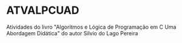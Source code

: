 # ATVALPCUAD
Atividades do livro "Algoritmos e Lógica de Programação em C Uma Abordagem Didática" do autor Silvio do Lago Pereira
